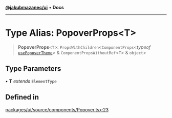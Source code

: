 [**@jakubmazanec/ui**](../README.md) • **Docs**

---

# Type Alias: PopoverProps\<T\>

> **PopoverProps**\<`T`\>: `PropsWithChildren`\<`ComponentProps`\<_typeof_
> [`usePopoverTheme`](../functions/usePopoverTheme.md)\> & `ComponentPropsWithoutRef`\<`T`\> &
> `object`\>

## Type Parameters

• **T** _extends_ `ElementType`

## Defined in

[packages/ui/source/components/Popover.tsx:23](https://github.com/jakubmazanec/tools/blob/e8e1a063ee4a3ba5413ab6c19f760853c220a8ce/packages/ui/source/components/Popover.tsx#L23)
